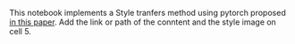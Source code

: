 This notebook implements a Style tranfers method using pytorch proposed [in this paper](https://www.cv-foundation.org/openaccess/content_cvpr_2016/papers/Gatys_Image_Style_Transfer_CVPR_2016_paper.pdf).
Add the link or path of the conntent and the style image on cell 5.
